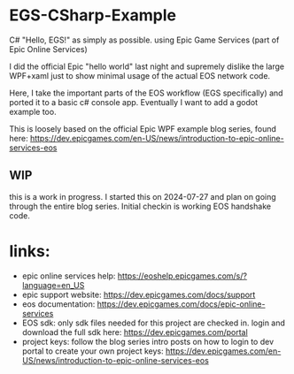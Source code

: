 # EGS-CSharp-Example
C# "Hello, EGS!" as simply as possible. using Epic Game Services (part of Epic Online Services)

I did the official Epic "hello world" last night and supremely dislike the large WPF+xaml just to show minimal usage of the actual EOS network code.

Here, I take the important parts of the EOS workflow  (EGS specifically)  and ported it to a basic c# console app.   Eventually I want to add a godot example too.

This is loosely based on the official Epic WPF example blog series, found here: https://dev.epicgames.com/en-US/news/introduction-to-epic-online-services-eos

## WIP
this is a work in progress.   I started this on 2024-07-27 and plan on going through the entire blog series.   Initial checkin is working EOS handshake code.

# links:

- epic online services help: https://eoshelp.epicgames.com/s/?language=en_US
- epic support website: https://dev.epicgames.com/docs/support
- eos documentation: https://dev.epicgames.com/docs/epic-online-services
- EOS sdk:  only sdk files needed for this project are checked in.  login and download the full sdk here: https://dev.epicgames.com/portal
- project keys:  follow the blog series intro posts on how to login to dev portal to create your own project keys: https://dev.epicgames.com/en-US/news/introduction-to-epic-online-services-eos


